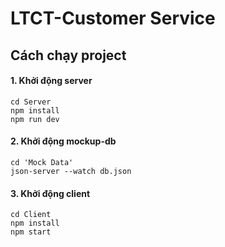 # LTCT-Customer Service
## Cách chạy project
#### 1. Khởi động server
```shell
cd Server
npm install
npm run dev
```
#### 2. Khởi động mockup-db
```shell
cd 'Mock Data'
json-server --watch db.json
```
#### 3. Khởi động client
```shell
cd Client
npm install
npm start
```
